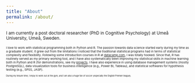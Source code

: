 ```yaml
---
title: "About"
permalink: /about/
---
```


<small> I am currently a post doctoral researcher (PhD in Cognitive Psychology) at Umeå University, Umeå, Sweden. <small>

<small> I love to work with statistical programming both in Python and R. The passion towards data science started early during my time as a graduate student. It grew out from the limitations I noticed that the traditional statistical programs had in terms of statistical complexity and flexibility. Following some introduction courses in R at [datacamp.com](https://datacamp.com/), I was totally hooked. Since that, R has routinely served as my primary working tool, and I have also systematically been improving my statistical skills in machine learning both in Python and R (for demonstrations, see my [projects](https://danielfellman.github.io/projects/). I have also experience in using database management systems (mostly PostgreSQL), data visualization tools for business intelligence (e.g., Power BI, Tableau), and statistical softwares for hypothesis testing (e.g., SPSS, JASP). <small>

<small> During my leisure time, I enjoy to work out at the gym, and I am also a huge fan of soccer (especially the English Premier league).<small>
